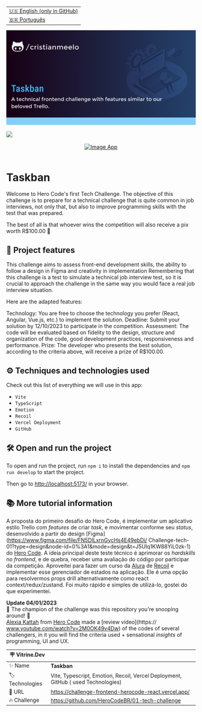<table align="right">
  <tr>
    <td>
      <a href="README-EN.md">🇺🇸 English (only in GitHub)</a>
    </td>
  </tr>
  <tr>
    <td>
      <a href="README.md">🇧🇷 Português</a>
    </td>
  </tr>
</table>

![](https://github.com/cristianmeelo/challenge-frontend-herocode-react/blob/main/thumbnail-en.png?raw=true)

![](https://github.com/cristianmeelo/challenge-frontend-herocode-react/blob/main/thumbnail-mockup.png?raw=true#vitrinedev)

<div align="center">
<a href="https://challenge-frontend-herocode-react.vercel.app/">
  <img src="https://img.shields.io/badge/-CHECK%20HERE-lightblue"
  alt="Image App" >
</a>
</div>

<br/>

# Taskban

Welcome to Hero Code's first Tech Challenge. The objective of this challenge is to prepare for a technical challenge that is quite common in job interviews, not only that, but also to improve programming skills with the test that was prepared.

The best of all is that whoever wins the competition will also receive a pix worth R$100.00 🤑

## 🔨 Project features

This challenge aims to assess front-end development skills, the ability to follow a design in Figma and creativity in implementation Remembering that this challenge is a test to simulate a technical job interview test, so it is crucial to approach the challenge in the same way you would face a real job interview situation.

Here are the adapted features:

Technology: You are free to choose the technology you prefer (React, Angular, Vue.js, etc.) to implement the solution.
Deadline: Submit your solution by 12/10/2023 to participate in the competition.
Assessment: The code will be evaluated based on fidelity to the design, structure and organization of the code, good development practices, responsiveness and performance.
Prize: The developer who presents the best solution, according to the criteria above, will receive a prize of R$100.00.

## ⚙️ Techniques and technologies used

Check out this list of everything we will use in this app:

- `Vite`
- `TypeScript`
- `Emotion`
- `Recoil`
- `Vercel Deployment`
- `GitHub`

## 🛠️ Open and run the project

To open and run the project, run `npm i` to install the dependencies and `npm run develop` to start the project.

Then go to <a href="http://localhost:5173/">http://localhost:5173/</a> in your browser.

## 📚 More tutorial information

A proposta do primeiro desafio do Hero Code, é implementar um aplicativo estilo Trello com _features_ de criar _task_, e movimentar conforme seu _status_, desenvolvido a partir do design [Figma](https://www.figma.com/file/FN5DlLxrnGycHs4E49ebDi/ Challenge-tech-01?type=design&node-id=0%3A1&mode=design&t=J5UIq1KW88YiL0zk-1) do [Hero Code](https://www.youtube.com/@herocodebr).
A ideia principal deste teste técnico é aprimorar os _hardskills_ no _frontend_, e de quebra, receber uma avaliação do código por participar da competição. Aproveitei para fazer um curso da [Alura](https://www.alura.com.br/curso-online-react-gerenciando-estado-recoil) de [Recoil](https://recoiljs.org/) e implementar esse gerenciador de estados na aplicação. Ele é uma opção para resolvermos props drill alternativamente como react context/redux/zustand. Foi muito rápido e simples de utilizá-lo, gostei do que experimentei.

<b>Update 04/01/2023</b>
<br/>
🥇 The champion of the challenge was this repository you're snooping around! 🥇
<br/>
[Alexia Kattah](https://www.instagram.com/alexiakattah/) from [Hero Code](https://www.youtube.com/@herocodebr) made a [review video](https:// www.youtube.com/watch?v=2M0OK49v4Dw) of the codes of several challengers, in it you will find the criteria used + sensational _insights_ of programming, UI and UX.

| :placard: Vitrine.Dev |                                                                                   |
| --------------------- | --------------------------------------------------------------------------------- |
| :sparkles: Name       | **Taskban**                                                                       |
| :label: Technologies  | Vite, Typescript, Emotion, Recoil, Vercel Deployment, GitHub ( used Technologies) |
| :rocket: URL          | https://challenge-frontend-herocode-react.vercel.app/                             |
| :fire: Challenge      | https://github.com/HeroCodeBR/01-tech-challenge                                   |
